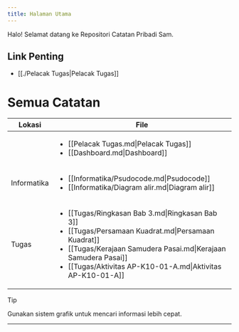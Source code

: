 ```yaml
---
title: Halaman Utama
---
```

Halo! Selamat datang ke Repositori Catatan Pribadi Sam.
## Link Penting
- [[./Pelacak Tugas|Pelacak Tugas]]
# Semua Catatan
| Lokasi      | File                                                                                                                                                                                                                                                                  |
| ----------- | --------------------------------------------------------------------------------------------------------------------------------------------------------------------------------------------------------------------------------------------------------------------- |
|             | <ul><li>[[Pelacak Tugas.md\|Pelacak Tugas]]</li><li>[[Dashboard.md\|Dashboard]]</li></ul>                                                                                                                                                                           |
| Informatika | <ul><li>[[Informatika/Psudocode.md\|Psudocode]]</li><li>[[Informatika/Diagram alir.md\|Diagram alir]]</li></ul>                                                                                                                                                     |
| Tugas       | <ul><li>[[Tugas/Ringkasan Bab 3.md\|Ringkasan Bab 3]]</li><li>[[Tugas/Persamaan Kuadrat.md\|Persamaan Kuadrat]]</li><li>[[Tugas/Kerajaan Samudera Pasai.md\|Kerajaan Samudera Pasai]]</li><li>[[Tugas/Aktivitas AP-K10-01-A.md\|Aktivitas AP-K10-01-A]]</li></ul> |


> [!tip]
> Gunakan sistem grafik untuk mencari informasi lebih cepat.

---